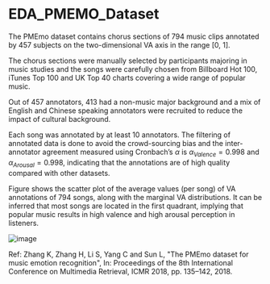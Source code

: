 # EDA_PMEMO_Dataset
 
The PMEmo dataset contains chorus sections of 794 music clips annotated by 457 subjects on the two-dimensional VA axis in the range [0, 1]. 

The chorus sections were manually selected by participants majoring in music studies and the songs were carefully chosen from Billboard Hot 100, iTunes Top 100 and UK Top 40 charts covering a wide range of popular music. 

Out of 457 annotators, 413 had a non-music major background and a mix of English and Chinese speaking annotators were recruited to reduce the impact of cultural background. 

Each song was annotated by at least 10 annotators. The filtering of annotated data is done to avoid the crowd-sourcing bias and the inter-annotator agreement measured using Cronbach’s $\alpha$ is $\alpha_{Valence} = 0.998$ and $\alpha_{Arousal} = 0.998$, indicating that the annotations are of high quality compared with other datasets. 

Figure shows the scatter plot of the average values (per song) of VA annotations of 794 songs, along with the marginal VA
distributions. It can be inferred that most songs are located in the first quadrant, implying that popular music results in high valence and high arousal perception in listeners.

![image](https://user-images.githubusercontent.com/17112412/208496482-11aa9917-8593-4ddd-8088-a88e46bc5d6a.png)

Ref: Zhang K, Zhang H, Li S, Yang C and Sun L, "The PMEmo dataset for music emotion recognition", In: Proceedings of the 8th International Conference on Multimedia Retrieval, ICMR 2018, pp. 135–142, 2018.
